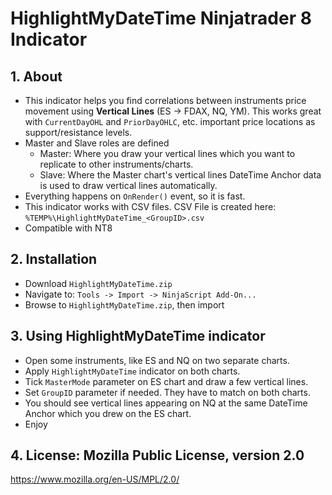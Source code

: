 # HighlightMyDateTime Ninjatrader 8 Indicator

## 1. About
* This indicator helps you find correlations between instruments price movement using **Vertical Lines** (ES -> FDAX, NQ, YM). This works great with `CurrentDayOHL` and `PriorDayOHLC`, etc. important price locations as support/resistance levels.
* Master and Slave roles are defined
  * Master: Where you draw your vertical lines which you want to replicate to other instruments/charts.
  * Slave: Where the Master chart's vertical lines DateTime Anchor data is used to draw vertical lines automatically.
* Everything happens on `OnRender()` event, so it is fast.
* This indicator works with CSV files. CSV File is created here: `%TEMP%\HighlightMyDateTime_<GroupID>.csv`
* Compatible with NT8

## 2. Installation
* Download `HighlightMyDateTime.zip`
* Navigate to: `Tools -> Import -> NinjaScript Add-On...`
* Browse to `HighlightMyDateTime.zip`, then import

## 3. Using HighlightMyDateTime indicator
* Open some instruments, like ES and NQ on two separate charts.
* Apply `HighlightMyDateTime` indicator on both charts.
* Tick `MasterMode` parameter on ES chart and draw a few vertical lines.
* Set `GroupID` parameter if needed. They have to match on both charts.
* You should see vertical lines appearing on NQ at the same DateTime Anchor which you drew on the ES chart.
* Enjoy

## 4. License: Mozilla Public License, version 2.0
https://www.mozilla.org/en-US/MPL/2.0/
